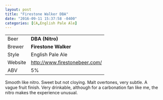 ```yaml
---
layout: post
title: "Firestone Walker DBA"
date: "2016-09-11 15:37:58 -0400"
categories: [CA,English Pale Ale]
---
```


|         |                                 |
|---------|---------------------------------|
| Beer    | __DBA (Nitro)__                 |
| Brewer  | __Firestone Walker__            |
| Style   | English Pale Ale                |
| Website | <http://www.firestonebeer.com/> |
| ABV     | 5%                              |

Smooth like nitro. Sweet but not cloying. Malt overtones, very subtle. A vague fruit finish. Very drinkable, although for a carbonation fan like me, the nitro makes the experience unusual.
